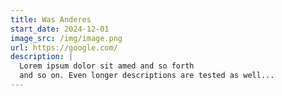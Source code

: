 ```yaml
---
title: Was Anderes 
start_date: 2024-12-01
image_src: /img/image.png
url: https://google.com/
description: |
  Lorem ipsum dolor sit amed and so forth
  and so on. Even longer descriptions are tested as well...
---
```

